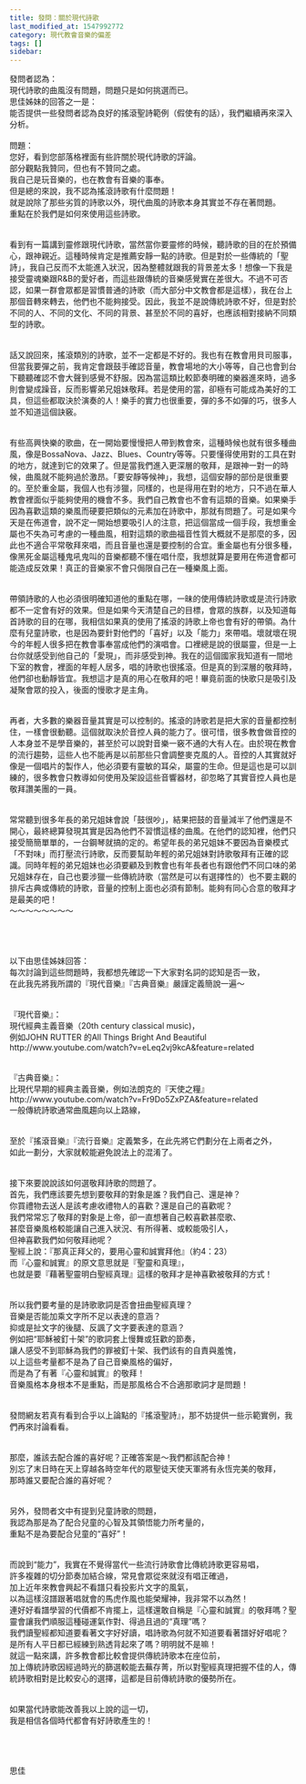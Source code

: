 ```yaml
---
title: 發問：關於現代詩歌
last_modified_at: 1547992772
category: 現代教會音樂的偏差
tags: []
sidebar: 
---
```


<p>發問者認為：<br/>現代詩歌的曲風沒有問題，問題只是如何挑選而已。<br/>思佳姊妹的回答之一是：<br/>能否提供一些發問者認為良好的搖滾聖詩範例（假使有的話），我們繼續再來深入分析。<br/><!--more--><br/>問題：<br/>您好，看到您部落格裡面有些許關於現代詩歌的評論。<br/>部分觀點我贊同，但也有不贊同之處。<br/>我自己是玩音樂的，也在教會有音樂的事奉。<br/>但是總的來說，我不認為搖滾詩歌有什麼問題！<br/>就是說除了那些劣質的詩歌以外，現代曲風的詩歌本身其實並不存在著問題。<br/>重點在於我們是如何來使用這些詩歌。<br/><br/> <br/>看到有一篇講到靈修跟現代詩歌，當然當你要靈修的時候，聽詩歌的目的在於預備心，跟神親近。這種時候肯定是推薦安靜一點的詩歌。但是對於一些傳統的「聖詩」，我自己反而不太能進入狀況，因為整體就跟我的背景差太多！想像一下我是接受靈魂樂跟R&amp;B的愛好者，而這些跟傳統的音樂感覺實在差很大。不過不可否認，如果一群會眾都是習慣普通的詩歌（而大部分中文教會都是這樣），我在台上那個音轉來轉去，他們也不能夠接受。因此，我並不是說傳統詩歌不好，但是對於不同的人、不同的文化、不同的背景、甚至於不同的喜好，也應該相對接納不同類型的詩歌。<br/> <br/><br/>話又說回來，搖滾類別的詩歌，並不一定都是不好的。我也有在教會用貝司服事，但當我要彈之前，我肯定會跟鼓手確認音量，教會場地的大小等等，自己也會到台下聽聽確認不會大聲到感覺不舒服。因為當這類比較節奏明確的樂器進來時，過多則會變成躁音，反而影響弟兄姐妹敬拜。若是使用的當，卻極有可能成為美好的工具，但這些都取決於演奏的人！樂手的實力也很重要，彈的多不如彈的巧，很多人並不知道這個訣竅。<br/> <br/><br/>有些高興快樂的歌曲，在一開始要慢慢把人帶到教會來，這種時候也就有很多種曲風，像是BossaNova、Jazz、Blues、Country等等。只要懂得使用對的工具在對的地方，就達到它的效果了。但是當我們進入更深層的敬拜，是跟神一對一的時候，曲風就不能夠過於激昂。「要安靜等候神」，我想，這個安靜的部份是很重要的。至於重金屬，我個人也有涉獵，同樣的，也是得用在對的地方，只不過在華人教會裡面似乎能夠使用的機會不多。我們自己教會也不會有這類的音樂。如果樂手因為喜歡這類的樂風而硬要把類似的元素加在詩歌中，那就有問題了。可是如果今天是在佈道會，說不定一開始想要吸引人的注意，把這個當成一個手段，我想重金屬也不失為可考慮的一種曲風，相對這類的歌曲福音性質大概就不是那麼的多，因此也不適合平常敬拜來唱，而且音量也還是要控制的合宜。重金屬也有分很多種，像黑死金屬這種鬼吼鬼叫的音樂都聽不懂在唱什麼，我想就算是要用在佈道會都可能造成反效果！真正的音樂家不會只侷限自己在一種樂風上面。<br/> <br/><br/>帶領詩歌的人也必須很明確知道他的重點在哪，一昧的使用傳統詩歌或是流行詩歌都不一定會有好的效果。但是如果今天清楚自己的目標，會眾的族群，以及知道每首詩歌的目的在哪，我相信如果真的使用了搖滾的詩歌上帝也會有好的帶領。為什麼有兒童詩歌，也是因為要針對他們的「喜好」以及「能力」來帶唱。壞就壞在現今的年輕人很多把在教會事奉當成他們的演唱會。口裡總是說的很屬靈，但是一上台你就感受到他自己的「愛現」，而非感受到神。我在的這個國家我知道有一間地下室的教會，裡面的年輕人居多，唱的詩歌也很搖滾。但是真的到深層的敬拜時，他們卻也動靜皆宜。我想這才是真的用心在敬拜的吧！畢竟前面的快歌只是吸引及凝聚會眾的投入，後面的慢歌才是主角。<br/> <br/><br/>再者，大多數的樂器音量其實是可以控制的。搖滾的詩歌若是把大家的音量都控制住，一樣會很動聽。這個就取決於音控人員的能力了。很可惜，很多教會做音控的人本身並不是學音樂的，甚至於可以說對音樂一竅不通的大有人在。由於現在教會的流行趨勢，這些人也不能再是以前那些只會調整麥克風的人。音控的人其實就好像是一個唱片的製作人，他必須要有靈敏的耳朵，屬靈的生命。但是這也是可以訓練的，很多教會只教導如何使用及架設這些音響器材，卻忽略了其實音控人員也是敬拜讚美團的一員。<br/> <br/><br/>常常聽到很多年長的弟兄姐妹會說「鼓很吵」，結果把鼓的音量減半了他們還是不開心，最終總算發現其實是因為他們不習慣這樣的曲風。在他們的認知裡，他們只接受簡簡單單的，一台鋼琴就搞的定的。希望年長的弟兄姐妹不要因為音樂模式「不對味」而打壓流行詩歌，反而要幫助年輕的弟兄姐妹對詩歌敬拜有正確的認識。同時年輕的弟兄姐妹也必須要顧及到教會也有年長者也有跟他們不同口味的弟兄姐妹存在，自己也要涉獵一些傳統詩歌（當然是可以有選擇性的）也不要主觀的排斥古典或傳統的詩歌，音量的控制上面也必須有節制。能夠有同心合意的敬拜才是最美的吧！<br/>～～～～～～～～<br/> <br/><br/><br/><br/>以下由思佳姊妹回答：<br/>每次討論到這些問題時，我都想先確認一下大家對名詞的認知是否一致， <br/>在此我先將我所謂的『現代音樂』『古典音樂』嚴謹定義簡說一遍～ <br/><br/><br/>『現代音樂』： <br/>現代經典主義音樂（20th century classical music)， <br/>例如JOHN RUTTER 的All Things Bright And Beautiful http://www.youtube.com/watch?v=eLeq2vj9kcA&amp;feature=related <br/><br/><br/>『古典音樂』： <br/>比現代早期的經典主義音樂，例如法朗克的『天使之糧』http://www.youtube.com/watch?v=Fr9Do5ZxPZA&amp;feature=related <br/>一般傳統詩歌通常曲風趨向以上路線， <br/><br/><br/>至於『搖滾音樂』『流行音樂』定義繁多，在此先將它們劃分在上兩者之外， <br/>如此一劃分，大家就較能避免說法上的混淆了。 <br/><br/> <br/>接下來要說說該如何選敬拜詩歌的問題了。<br/>首先，我們應該要先想到要敬拜的對象是誰？我們自己、還是神？ <br/>你買禮物去送人是該考慮收禮物人的喜歡？還是自己的喜歡呢？ <br/>我們常常忘了敬拜的對象是上帝，卻一直想著自己較喜歡甚麼歌、 <br/>甚麼音樂風格較能讓自己進入狀況、有所得著、或較能吸引人， <br/>但神喜歡我們如何敬拜祂呢？ <br/>聖經上說：『那真正拜父的，要用心靈和誠實拜他』（約4：23） <br/>而『心靈和誠實』的原文意思就是『聖靈和真理』， <br/>也就是要『藉著聖靈明白聖經真理』這樣的敬拜才是神喜歡被敬拜的方式！ <br/><br/><br/>所以我們要考量的是詩歌歌詞是否會扭曲聖經真理？ <br/>音樂是否能加乘文字所不足以表達的意涵？ <br/>抑或是扯文字的後腿、反諷了文字要表達的意涵？ <br/>例如把“耶穌被釘十架”的歌詞套上慢舞或狂歡的節奏， <br/>讓人感受不到耶穌為我們的罪被釘十架、我們該有的自責與羞愧， <br/>以上這些考量都不是為了自己音樂風格的偏好， <br/>而是為了有著『心靈和誠實』的敬拜！ <br/>音樂風格本身根本不是重點，而是那風格合不合適那歌詞才是問題！ <br/><br/><br/>發問網友若真有看到合乎以上論點的『搖滾聖詩』，那不妨提供一些示範實例，我們再來討論看看。 <br/><br/> <br/>那麼，誰該去配合誰的喜好呢？正確答案是～我們都該配合神！ <br/>別忘了末日時在天上穿越各時空年代的眾聖徒天使天軍將有永恆完美的敬拜， <br/>那時誰又要配合誰的喜好呢？ <br/><br/><br/>另外，發問者文中有提到兒童詩歌的問題， <br/>我認為那是為了配合兒童的心智及其領悟能力所考量的， <br/>重點不是為要配合兒童的“喜好”！ <br/><br/><br/>而說到“能力”，我實在不覺得當代一些流行詩歌會比傳統詩歌更容易唱， <br/>許多複雜的切分節奏加結合線，常見會眾從來就沒有唱正確過， <br/>加上近年來教會興起不看譜只看投影片文字的風氣， <br/>以為這樣沒譜跟著唱就會的馬虎作風也能榮耀神，我非常不以為然！ <br/>連好好看譜學習的代價都不肯擺上，這樣還敢自稱是『心靈和誠實』的敬拜嗎？聖靈會讓我們順服這種碰運氣作對、得過且過的“真理”嗎？ <br/>我們讀聖經都知道要看著文字好好讀，唱詩歌為何就不知道要看著譜好好唱呢？ <br/>是所有人平日都已經練到熟透背起來了嗎？明明就不是嘛！ <br/>就這一點來講，許多教會都比較會提供傳統詩歌本在座位前， <br/>加上傳統詩歌因經過時光的篩選較能去蕪存菁，所以對聖經真理把握不佳的人，傳統詩歌相對是比較安心的選擇，這都是目前傳統詩歌的優勢所在。 <br/><br/><br/>如果當代詩歌能改善我以上說的這一切， <br/>我是相信各個時代都會有好詩歌產生的！<br/><br/><br/><br/><br/>思佳</p>